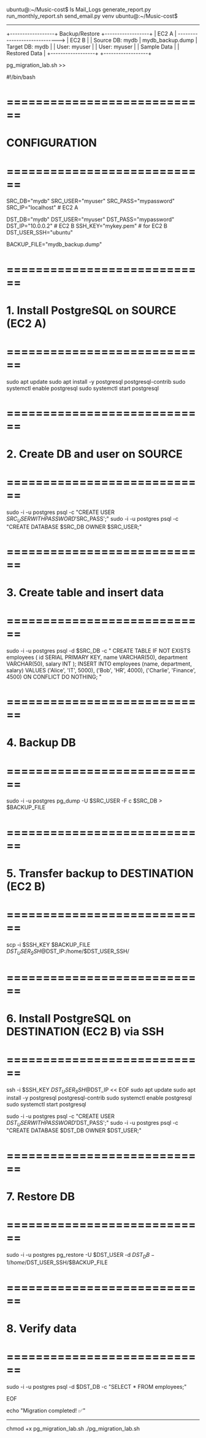 ubuntu@:~/Music-cost$ ls
Mail_Logs  generate_report.py  run_monthly_report.sh  send_email.py  venv
ubuntu@:~/Music-cost$

----
+------------------+           Backup/Restore           +------------------+
|     EC2 A        |  ----------------------------->   |     EC2 B        |
| Source DB: mydb  |   mydb_backup.dump               | Target DB: mydb  |
| User: myuser     |                                   | User: myuser     |
| Sample Data      |                                   | Restored Data    |
+------------------+                                   +------------------+

pg_migration_lab.sh >>

#!/bin/bash

# ============================
# CONFIGURATION
# ============================
SRC_DB="mydb"
SRC_USER="myuser"
SRC_PASS="mypassword"
SRC_IP="localhost"  # EC2 A

DST_DB="mydb"
DST_USER="myuser"
DST_PASS="mypassword"
DST_IP="10.0.0.2"   # EC2 B
SSH_KEY="mykey.pem" # for EC2 B
DST_USER_SSH="ubuntu"

BACKUP_FILE="mydb_backup.dump"

# ============================
# 1. Install PostgreSQL on SOURCE (EC2 A)
# ============================
sudo apt update
sudo apt install -y postgresql postgresql-contrib
sudo systemctl enable postgresql
sudo systemctl start postgresql

# ============================
# 2. Create DB and user on SOURCE
# ============================
sudo -i -u postgres psql -c "CREATE USER $SRC_USER WITH PASSWORD '$SRC_PASS';"
sudo -i -u postgres psql -c "CREATE DATABASE $SRC_DB OWNER $SRC_USER;"

# ============================
# 3. Create table and insert data
# ============================
sudo -i -u postgres psql -d $SRC_DB -c "
CREATE TABLE IF NOT EXISTS employees (
    id SERIAL PRIMARY KEY,
    name VARCHAR(50),
    department VARCHAR(50),
    salary INT
);
INSERT INTO employees (name, department, salary) VALUES
('Alice', 'IT', 5000),
('Bob', 'HR', 4000),
('Charlie', 'Finance', 4500)
ON CONFLICT DO NOTHING;
"

# ============================
# 4. Backup DB
# ============================
sudo -i -u postgres pg_dump -U $SRC_USER -F c $SRC_DB > $BACKUP_FILE

# ============================
# 5. Transfer backup to DESTINATION (EC2 B)
# ============================
scp -i $SSH_KEY $BACKUP_FILE $DST_USER_SSH@$DST_IP:/home/$DST_USER_SSH/

# ============================
# 6. Install PostgreSQL on DESTINATION (EC2 B) via SSH
# ============================
ssh -i $SSH_KEY $DST_USER_SSH@$DST_IP << EOF
sudo apt update
sudo apt install -y postgresql postgresql-contrib
sudo systemctl enable postgresql
sudo systemctl start postgresql

sudo -i -u postgres psql -c "CREATE USER $DST_USER WITH PASSWORD '$DST_PASS';"
sudo -i -u postgres psql -c "CREATE DATABASE $DST_DB OWNER $DST_USER;"

# ============================
# 7. Restore DB
# ============================
sudo -i -u postgres pg_restore -U $DST_USER -d $DST_DB -1 /home/$DST_USER_SSH/$BACKUP_FILE

# ============================
# 8. Verify data
# ============================
sudo -i -u postgres psql -d $DST_DB -c "SELECT * FROM employees;"

EOF

echo "Migration completed! ✅"

---
chmod +x pg_migration_lab.sh
./pg_migration_lab.sh
